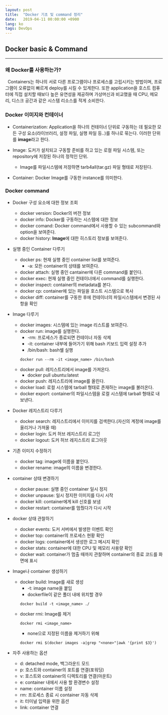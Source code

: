 ```yaml
---
layout: post
title:  "Docker 기초 및 command 정리"
date:   2019-04-11 00:00:00 +0900
lang: ko
tags: DevOps
---
```

## Docker basic & Command ##
<hr>

### 왜 Docker를 사용하는가? ###
&nbsp;&nbsp;Containers는 하나의 서로 다른 프로그램이나 프로세스를 고립시키는 방법이며, 프로그램이 오류없이 빠르게 deploy를 시킬 수 있게한다. 또한 application을 호스트 컴퓨터에 직접 설치할 때보다 높은 유연성을 제공하며 가상머신과 비교했을 때 CPU, 메모리, 디스크 공간과 같은 시스템 리소스를 적게 소비한다.

### Docker 이미지와 컨테이너 ###
* Containerization: Application을 하나의 컨테이너 단위로 구동하는 데 필요한 모든 구성 요소(라이브러리, 설정 파일, 실행 파일 등..)를 하나로 묶는다. 이러한 단위를 **image**라고 한다.

* Image: 도커가 설치되고 구동할 준비를 하고 있는 로컬 파일 시스템, 또는 repository에 저장된 하나의 정적인 단위.
  - Image를 파일시스템에 저장하면 tarb4all(tar.gz) 파일 형태로 저장된다.

* Container: Docker Image를 구동한 instance를 의미한다.

### Docker command ###
* Docker 구성 요소에 대한 정보 조회
  - docker version: Docker의 버전 정보
  - docker info: Docker를 구동하는 시스템에 대한 정보
  - docker comand: Docker command에서 사용할 수 있는 subcommand와 option을 보여준다.
  - docker history: **Image**에 대한 히스토리 정보를 보여준다.

* 실행 중인 Container 다루기
  - docker ps: 현재 실행 중인 container list를 보여준다.
    + -a: 모든 container의 상태를 보여준다.
  - docker attach: 실행 중인 cantainer에 다른 command를 붙인다.
  - docker exec: 현재 실행 중인 컨테이너에서 command를 실행한다.
  - docker inspect: container의 metadata를 본다.
  - docker cp: container에 있는 파일을 호스트 시스템으로 복사
  - docker diff: container를 구동한 후에 컨테이너의 파일시스템에서 변경된 사항을 확인

* Image 다루기
  - docker images: 시스템에 있는 image 리스트를 보여준다.
  - docker run: image를 실행한다.
    + -rm: 프로세스가 종료되면 컨테이너 자동 삭제
    + -it: container 내부에 들어가기 위해 bash 키보드 입력 설정 추가
    + /bin/bash: bash쉘 실행
    ~~~
    docker run --rm -it <image_name> /bin/bash
    ~~~
  - docker pull: 레지스트리에서 image를 가져온다.
    + docker pull ubuntu:latest
  - docker push: 레지스트리에 image를 올린다.
  - docker load: 로컬 시스템에 tarball 형태로 존재하는 image를 불러온다.
  - docker export: container의 파일시스템을 로컬 시스템에 tarball 형태로 내보낸다.

* Docker 레지스트리 다루기
  - docker search: 레지스트리에서 이미지를 검색한다.(자신의 계정에 image를 올리거나 가져올 때)
  - docker login: 도커 허브 레지스트리 로그인
  - docker logout: 도커 허브 레지스트리 로그아웃

* 기존 이미지 수정하기
  - docker tag: image에 이름을 붙인다.
  - docker rename: image의 이름을 변경한다.

* container 상태 변경하기
  - docker pause: 실행 중인 container 일시 정지
  - docker unpause: 일시 정지한 이미지를 다시 시작
  - docker kill: container에게 kill 신호를 보냄 
  - docker restart: container를 멈췄다가 다시 시작

* docker 상태 관찰하기
  - docker events: 도커 서버에서 발생한 이벤트 확인
  - docker top: container의 프로세스 현황 확인
  - docker logs: container에서 생성한 로그 메시지 확인
  - docker stats: container에 대한 CPU 및 메모리 사용량 확인
  - docker wait: container가 멈출 때까지 관찰하며 container의 종료 코드를 화면에 표시

* Image나 container 생성하기
  - docker build: Image를 새로 생성
    + -t: image name을 붙임
    + dockerfile이 같은 폴더 내에 위치할 경우
    ~~~
    docker build -t <image_name> ./
    ~~~
  - docker rmi: Image를 제거
    ~~~
    docker rmi <image_name>
    ~~~
    + none으로 지정된 이름을 제거하기 위해
    ~~~
    docker rmi $(docker images -a|grep "<none>"|awk '{print $3}')
    ~~~

* 자주 사용하는 옵션
  - d: detached mode, 백그라운드 모드
  - p: 호스트와 container의 포트를 연결(포워딩)
  - v: 호스트와 container의 디렉토리를 연결(마운트)
  - e: container 내에서 사용 할 환경변수 설정
  - name: container 이름 설정
  - rm: 프로세스 종료 시 container 자동 삭제
  - it: 터미널 입력을 위한 옵션
  - link: container 연결
